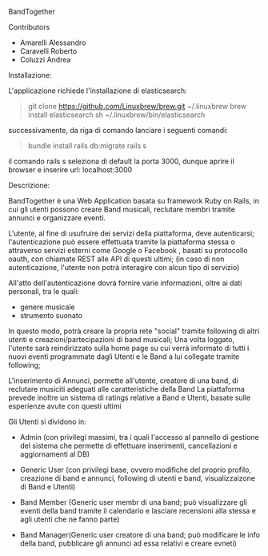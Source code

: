 BandTogether

Contributors

- Amarelli Alessandro
- Caravelli Roberto
- Coluzzi Andrea


Installazione: 

L'applicazione richiede l'installazione di elasticsearch: 

> git clone https://github.com/Linuxbrew/brew.git ~/.linuxbrew
> brew install elasticsearch
> sh ~/.linuxbrew/bin/elasticsearch 

successivamente, da riga di comando lanciare i seguenti comandi:

> bundle install
> rails db:migrate
> rails s

il comando rails s seleziona di default la porta 3000, dunque aprire il browser e inserire url: localhost:3000

Descrizione:

BandTogether è una Web Application basata su framework Ruby on Rails, in cui gli utenti possono creare Band musicali, reclutare membri tramite annunci e organizzare eventi.

L'utente, al fine di usufruire dei servizi della piattaforma, deve autenticarsi; l'autenticazione può essere effettuata tramite la piattaforma stessa o attraverso servizi esterni come Google o Facebook , basati su protocollo oauth, con chiamate REST alle API di questi ultimi; (in caso di non autenticazione, l'utente non potrà interagire con alcun tipo di servizio)

All'atto dell'autenticazione dovrà fornire varie informazioni, oltre ai dati personali, tra le quali: 

- genere musicale
- strumento suonato

In questo modo, potrà creare la propria rete "social" tramite following di altri utenti e creazioni/partecipazioni di band musicali; 
Una volta loggato, l'utente sarà reindirizzato sulla home page su cui verrà informato di tutti i nuovi eventi programmate dagli Utenti e le Band a lui collegate tramite following;  

L'inserimento di Annunci, permette all'utente, creatore di una band, di reclutare musiciti adeguati alle caratteristiche della Band 
La piattaforma prevede inoltre un sistema di ratings relative a Band e Utenti, basate sulle esperienze avute con questi ultimi


Gli Utenti si dividono in:

- Admin (con privilegi massimi, tra i quali l'accesso al pannello di gestione del sistema che permette di effettuare inserimenti, cancellazioni e aggiornamenti al DB) 

- Generic User (con privilegi base, ovvero modifiche del proprio profilo, creazione di band e annunci, following di utenti e band, visualizzaizone di Band e Utenti)

- Band Member (Generic user membr di una band; può visualizzare gli eventi della band tramite il calendario e lasciare recensioni alla stessa e agli utenti che ne fanno parte)

- Band Manager(Generic user creatore di una band; può modificare le info della band, pubblicare gli annunci ad essa relativi e creare evneti)
